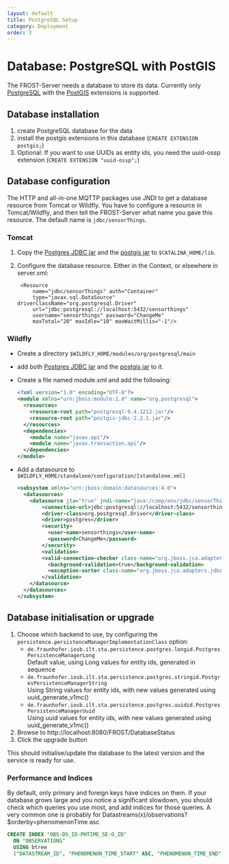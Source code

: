 ```yaml
---
layout: default
title: PostgreSQL Setup
category: Deployment
order: 3
---
```

# Database: PostgreSQL with PostGIS

The FROST-Server needs a database to store its data. Currently only [PostgreSQL](https://www.postgresql.org/) with the [PostGIS](https://postgis.net/) extensions is supported.

## Database installation

1. create PostgreSQL database for the data
2. install the postgis extensions in this database (`CREATE EXTENSION postgis;`)
3. Optional: If you want to use UUIDs as entity ids, you need the uuid-ossp extension (`CREATE EXTENSION "uuid-ossp";`)

## Database configuration

The HTTP and all-in-one MQTTP packages use JNDI to get a database resource from Tomcat or Wildfly. You have to configure
a resource in Tomcat/Wildfly, and then tell the FROST-Server what name you gave this resource.
The default name is `jdbc/sensorThings`.

### Tomcat

1. Copy the [Postgres JDBC jar](https://repo.maven.apache.org/maven2/org/postgresql/postgresql/9.4.1212/postgresql-9.4.1212.jar)
   and the [postgis jar](https://repo.maven.apache.org/maven2/net/postgis/postgis-jdbc/2.2.1/postgis-jdbc-2.2.1.jar) to `$CATALINA_HOME/lib`.
2. Configure the database resource. Either in the Context, or elsewhere in server.xml:

        <Resource
            name="jdbc/sensorThings" auth="Container"
            type="javax.sql.DataSource" driverClassName="org.postgresql.Driver"
            url="jdbc:postgresql://localhost:5432/sensorthings"
            username="sensorthings" password="ChangeMe"
            maxTotal="20" maxIdle="10" maxWaitMillis="-1"/>

### Wildfly

* Create a directory `$WILDFLY_HOME/modules/org/postgresql/main`
* add both [Postgres JDBC jar](https://repo.maven.apache.org/maven2/org/postgresql/postgresql/9.4.1212/postgresql-9.4.1212.jar)
  and the [postgis jar](https://repo.maven.apache.org/maven2/net/postgis/postgis-jdbc/2.2.1/postgis-jdbc-2.2.1.jar) to it.
* Create a file named module.xml and add the following:

  ```xml
  <?xml version="1.0" encoding="UTF-8"?>
  <module xmlns="urn:jboss:module:1.0" name="org.postgresql">
    <resources>
      <resource-root path="postgresql-9.4.1212.jar"/>
      <resource-root path="postgis-jdbc-2.2.1.jar"/>
    </resources>
    <dependencies>
      <module name="javax.api"/>
      <module name="javax.transaction.api"/>
    </dependencies>
  </module>
  ```
* Add a datasource to `$WILDFLY_HOME/standalone/configuration/[standalone.xml]`
  ```xml
  <subsystem xmlns="urn:jboss:domain:datasources:4.0">
    <datasources>
      <datasource jta="true" jndi-name="java:/comp/env/jdbc/sensorThings" pool-name="Sensorthings" enabled="true" use-ccm="true">
          <connection-url>jdbc:postgresql://localhost:5432/sensorthings</connection-url>
          <driver-class>org.postgresql.Driver</driver-class>
          <driver>postgres</driver>
          <security>
            <user-name>sensorthings</user-name>
            <password>ChangeMe</password>
          </security>
          <validation>
          <valid-connection-checker class-name="org.jboss.jca.adapters.jdbc.extensions.postgres.PostgreSQLValidConnectionChecker"/>
            <background-validation>true</background-validation>
            <exception-sorter class-name="org.jboss.jca.adapters.jdbc.extensions.postgres.PostgreSQLExceptionSorter"/>
          </validation>
      </datasource>
    </datasources>
  </subsystem>
  ```

## Database initialisation or upgrade

1. Choose which backend to use, by configuring the `persistence.persistenceManagerImplementationClass` option:
   * `de.fraunhofer.iosb.ilt.sta.persistence.postgres.longid.PostgresPersistenceManagerLong`  
     Default value, using Long values for entity ids, generated in sequence
   * `de.fraunhofer.iosb.ilt.sta.persistence.postgres.stringid.PostgresPersistenceManagerString`  
     Using String values for entity ids, with new values generated using uuid_generate_v1mc()
   * `de.fraunhofer.iosb.ilt.sta.persistence.postgres.uuidid.PostgresPersistenceManagerUuid`  
     Using uuid values for entity ids, with new values generated using uuid_generate_v1mc()
2. Browse to http://localhost:8080/FROST/DatabaseStatus
3. Click the upgrade button

This should initialise/update the database to the latest version and the service is ready for use.

### Performance and Indices

By default, only primary and foreign keys have indices on them. If your database grows large
and you notice a significant slowdown, you should check which queries you use most, and
add indices for those queries. A very common one is probably for
Datastreams(x)/observations?$orderby=phenomenonTime asc

```sql
CREATE INDEX "OBS-DS_ID-PHTIME_SE-O_ID"
  ON "OBSERVATIONS"
  USING btree
  ("DATASTREAM_ID", "PHENOMENON_TIME_START" ASC, "PHENOMENON_TIME_END" ASC);
```


